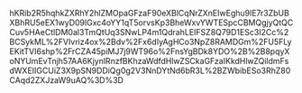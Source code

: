 hKRib2R5hqhkZXRhY2hlZMOpaGFzaF90eXBlCqNrZXnEIwEghu9lE7r3ZbUBXBhRU5eEX1wyD09lGxc4oYY1qT5orvsKp3BheWxvYWTESpcCBMQgjyQtQCCuv5HAeCtlDM0al3TmQtUq3SNwLP4m1QdrahLEIFSZ8Q79D1ESc3I2Cc%2BCSykML%2FVIvriz4ox%2Bdv%2Fx6dIyAgHCo3NpZ8RAMDGm%2FU5FLyEKitTVI6shp%2FrCZA45piMJ7j9WT96o%2FnsYgBDk8YDO%2B%2B8pqyXoNYUmEvTnjh57AA6KjynlRnzfBKhzaWdfdHlwZSCkaGFzaIKkdHlwZQildmFsdWXEIIGCUiZ3X9pSN9DDiQg0g2V3NnDYtNd6bR3L%2BZWbibESo3RhZ80CAqd2ZXJzaW9uAQ%3D%3D
